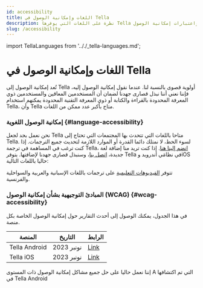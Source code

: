 ```yaml
---
id: accessibility
title: اللغات وإمكانية الوصول في Tella
description: نظرة على اللغات التي يوفرها Tella واعتبارات إمكانية الوصول.
slug: /accessibility
---
```

import TellaLanguages from '.././_tella-languages.md';


# اللغات وإمكانية الوصول في Tella

تُعد إمكانية الوصول إلى Tella أولوية قصوى بالنسبة لنا. عندما نقول إمكانية الوصول إليه، فإننا نعني أننا نبذل قصارى جهدنا لضمان أن المستخدمين المعاقين والمستخدمين ذوي المعرفة المحدودة بالقراءة والكتابة أو ذوي المعرفة التقنية المحدودة يمكنهم استخدام Tella، وأن Tella متاح بأكبر عدد ممكن من اللغات.


### إمكانية الوصول اللغوية {#language-accessibility}

نحن نعمل بجد لجعل Tella متاحا باللغات التي تتحدث بها المجتمعات التي تحتاج إلى Tella. لسوء الحظ، لا نمتلك دائما القدرة أو الموارد اللازمة لتحديث جميع الترجمات. إذا كنت ترغب في المساهمة في ترجمة Tella، [انضم إلينا هنا](/translating-tella). إذا كنت تريد منا إضافة لغة جديدة، [اتصل بنا](/contact-us)، وسنبذل قصارى جهدنا لإضافتها. يتوفر Tella في نظامَي أندرويد وiOS حاليا باللغات التالية:

<TellaLanguages/>

تتوفر [الفيديوهات التعليمية](/video-tutorials) على ترجمات باللغات الإسبانية والعربية والسواحلية والفرنسية.



### المبادئ التوجيهية بشأن إمكانية الوصول (WCAG) {#wcag-accessibility}

في هذا الجدول، يمكنك الوصول إلى أحدث التقارير حول إمكانية الوصول الخاصة بكل منصة.

| **المنصة** | **التاريخ** | **الرابط** |
| -----|-----|------ |  
| Tella Android | نونبر 2023 | [Link](</assets/2023.11 - Tella Android accessibility audit.docx.pdf>) | 
| Tella iOS | نونبر 2023 | [Link](</assets/2023.11 - Tella iOS accessibility audit.docx.pdf>) | 

إننا نعمل حاليا على حل جميع مشاكل إمكانية الوصول ذات المستوى A التي تم اكتشافها في Tella Android



